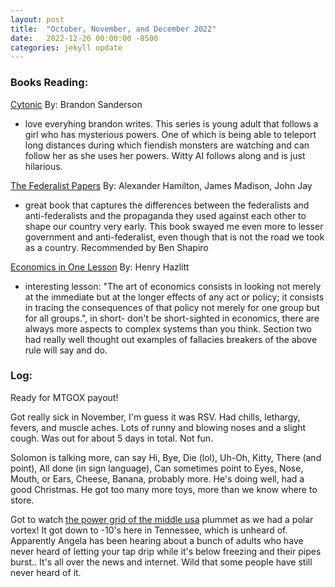 ```yaml
---
layout: post
title:  "October, November, and December 2022"
date:   2022-12-26 00:00:00 -0500
categories: jekyll update
---
```


### Books Reading:
[Cytonic][cytonic] By: Brandon Sanderson<br>
- love everyhing brandon writes. This series is young adult that follows a girl who has mysterious powers. One of which is being able to teleport long distances during which fiendish monsters are watching and can follow her as she uses her powers. Witty AI follows along and is just hilarious.

[The Federalist Papers][federalist] By: Alexander Hamilton, James Madison, John Jay<br>
- great book that captures the differences between the federalists and anti-federalists and the propaganda they used against each other to shape our country very early. This book swayed me even more to lesser government and anti-federalist, even though that is not the road we took as a country. Recommended by Ben Shapiro

[Economics in One Lesson][economics] By: Henry Hazlitt<br>
- interesting lesson: "The art of economics consists in looking not merely at the immediate but at the longer effects of any act or policy; it consists in tracing the consequences of that policy not merely for one group but for all groups.", in short- don't be short-sighted in economics, there are always more aspects to complex systems than you think. Section two had really well thought out examples of fallacies breakers of the above rule will say and do.

### Log:
Ready for MTGOX payout!

Got really sick in November, I'm guess it was RSV. Had chills, lethargy, fevers, and muscle aches. Lots of runny and blowing noses and a slight cough. Was out for about 5 days in total. Not fun.

Solomon is talking more, can say Hi, Bye, Die (lol), Uh-Oh, Kitty, There (and point), All done (in sign language), Can sometimes point to Eyes, Nose, Mouth, or Ears, Cheese, Banana, probably more. He's doing well, had a good Christmas. He got too many more toys, more than we know where to store.

Got to watch [the power grid of the middle usa][power] plummet as we had a polar vortex! It got down to -10's here in Tennessee, which is unheard of. Apparently Angela has been hearing about a bunch of adults who have never heard of letting your tap drip while it's below freezing and their pipes burst.. It's all over the news and internet. Wild that some people have still never heard of it.




[cytonic]: https://www.amazon.com/Cytonic-Skyward-Book-Brandon-Sanderson-ebook/dp/B093P86W32
[federalist]: https://www.audible.com/pd/The-Federalist-Papers-Audiobook/B002V8H24G?ref=a_library_t_c5_libItem_B002V8H24G&pf_rd_p=80765e81-b10a-4f33-b1d3-ffb87793d047&pf_rd_r=JJF5JRRF49KK2AJM4SA9
[economics]: https://www.audible.com/pd/Economics-in-One-Lesson-Audiobook/B002V0KK0C?ref=a_library_t_c5_libItem_B002V0KK0C&pf_rd_p=80765e81-b10a-4f33-b1d3-ffb87793d047&pf_rd_r=JJF5JRRF49KK2AJM4SA9
[power]: https://poweroutage.us/
